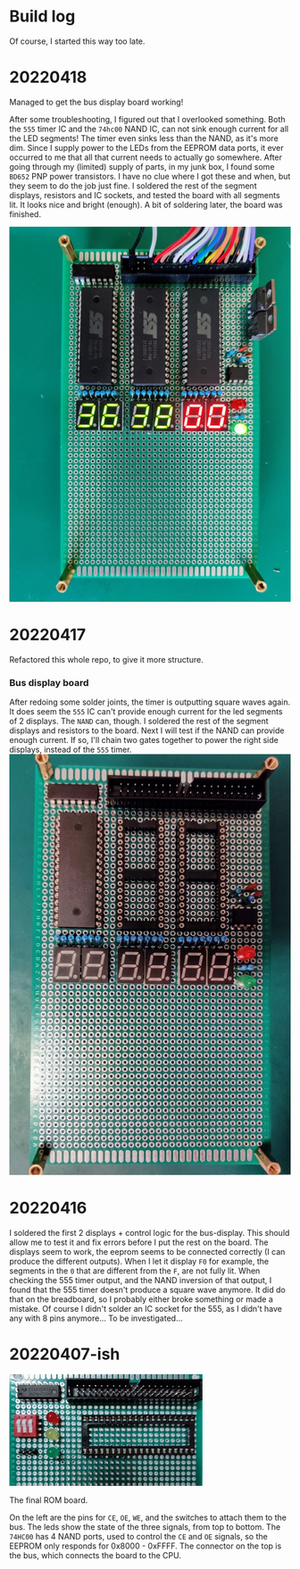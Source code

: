 # Build log
Of course, I started this way too late. 

# 20220418
Managed to get the bus display board working!

After some troubleshooting, I figured out that I overlooked something.
Both the `555` timer IC and the `74hc00` NAND IC, can not sink enough current for all the LED segments!
The timer even sinks less than the NAND, as it's more dim.
Since I supply power to the LEDs from the EEPROM data ports, 
it ever occurred to me that all that current needs to actually go somewhere.
After going through my (limited) supply of parts, in my junk box, I found some `BD652` PNP power transistors.
I have no clue where I got these and when, but they seem to do the job just fine.
I soldered the rest of the segment displays, resistors and IC sockets,
and tested the board with all segments lit. It looks nice and bright (enough).
A bit of soldering later, the board was finished.

![bus display finished](bus-display-2.jpg)


# 20220417
Refactored this whole repo, to give it more structure.

### Bus display board
After redoing some solder joints, the timer is outputting square waves again.
It does seem the `555` IC can't provide enough current for the led segments of 2 displays.
The `NAND` can, though. I soldered the rest of the segment displays and resistors to the board.
Next I will test if the NAND can provide enough current. 
If so, I'll chain two gates together to power the right side displays, instead of the `555` timer.
![bus display board](bus-display-1.jpg)

# 20220416
I soldered the first 2 displays + control logic for the bus-display.
This should allow me to test it and fix errors before I put the rest on the board.
The displays seem to work, the eeprom seems to be connected correctly (I can produce the different outputs).
When I let it display `F0` for example, the segments in the `0` that are different from the `F`, are not fully lit.
When checking the 555 timer output, and the NAND inversion of that output, 
I found that the 555 timer doesn't produce a square wave anymore. It did do that on the breadboard, 
so I probably either broke something or made a mistake. 
Of course I didn't solder an IC socket for the 555, as I didn't have any with 8 pins anymore...
To be investigated...

# 20220407-ish
![rom board](rom-1.jpg)

The final ROM board.

On the left are the pins for `CE`, `OE`, `WE`, and the switches to attach them to the bus.
The leds show the state of the three signals, from top to bottom.
The `74HC00` has 4 NAND ports, used to control the `CE` and `OE` signals, 
so the EEPROM only responds for 0x8000 - 0xFFFF.
The connector on the top is the bus, which connects the board to the CPU.